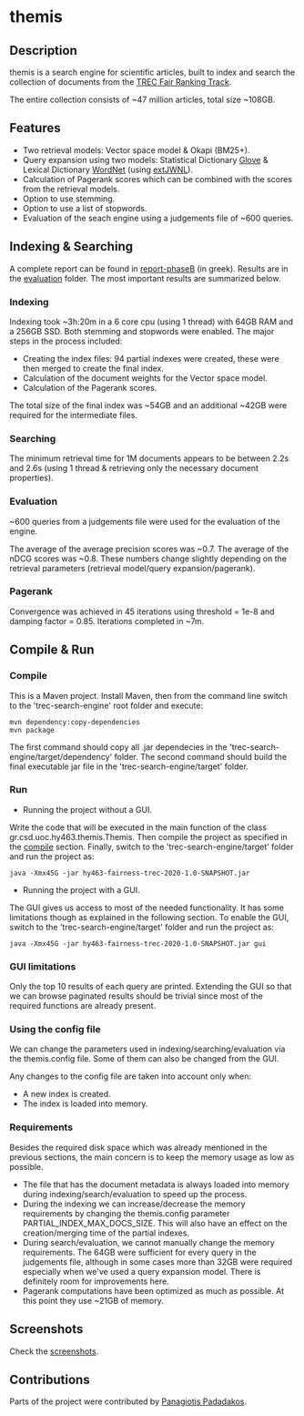 # themis

## Description

themis is a search engine for scientific articles, built to index and search the collection of documents from the
[TREC Fair Ranking Track](https://fair-trec.github.io/).

The entire collection consists of ~47 million articles, total size ~108GB.

## Features

* Two retrieval models: Vector space model & Okapi (BM25+).
* Query expansion using two models: Statistical Dictionary [Glove](https://nlp.stanford.edu/projects/glove/) &
Lexical Dictionary [WordNet](https://wordnet.princeton.edu/) (using [extJWNL](http://extjwnl.sourceforge.net/)).
* Calculation of Pagerank scores which can be combined with the scores from the retrieval
models.
* Option to use stemming.
* Option to use a list of stopwords.
* Evaluation of the seach engine using a judgements file of ~600 queries.

## Indexing & Searching

A complete report can be found in [report-phaseB](/doc/report-phaseB.pdf) (in greek).
Results are in the [evaluation](/results/) folder. The most important results
are summarized below.

### Indexing

Indexing took ~3h:20m in a 6 core cpu (using 1 thread) with 64GB RAM and a 256GB SSD. Both stemming and stopwords were enabled.
The major steps in the process included:

* Creating the index files: 94 partial indexes were created, these were then merged to create the final index.
* Calculation of the document weights for the Vector space model.
* Calculation of the Pagerank scores.

The total size of the final index was ~54GB and an additional ~42GB were required for the intermediate files.

### Searching

The minimum retrieval time for 1M documents appears to be between 2.2s and 2.6s (using 1 thread & retrieving
only the necessary document properties).

### Evaluation

~600 queries from a judgements file were used for the evaluation of the engine.

The average of the average precision scores was ~0.7. The average of the nDCG scores was ~0.8. These numbers change
slightly depending on the retrieval parameters (retrieval model/query expansion/pagerank).

### Pagerank

Convergence was achieved in 45 iterations using threshold = 1e-8 and damping factor = 0.85. Iterations completed
in ~7m.

## Compile & Run

### Compile

This is a Maven project. Install Maven, then from the command line switch to the 'trec-search-engine' root folder and execute:

    mvn dependency:copy-dependencies
    mvn package

The first command should copy all .jar dependecies in the 'trec-search-engine/target/dependency' folder. The second command
should build the final executable jar file in the 'trec-search-engine/target' folder.

### Run

* Running the project without a GUI.

Write the code that will be executed in the main function of the class gr.csd.uoc.hy463.themis.Themis.
Then compile the project as specified in the [compile](#Compile) section. Finally, switch to the 'trec-search-engine/target'
folder and run the project as:

    java -Xmx45G -jar hy463-fairness-trec-2020-1.0-SNAPSHOT.jar

* Running the project with a GUI.

The GUI gives us access to most of the needed functionality. It has some limitations though as explained in the following
section. To enable the GUI, switch to the 'trec-search-engine/target' folder and run the project as:

    java -Xmx45G -jar hy463-fairness-trec-2020-1.0-SNAPSHOT.jar gui

### GUI limitations

Only the top 10 results of each query are printed. Extending the GUI so that we can browse paginated results should be
trivial since most of the required functions are already present.

### Using the config file

We can change the parameters used in indexing/searching/evaluation via the themis.config file. Some of them can also
be changed from the GUI.

Any changes to the config file are taken into account only when:

* A new index is created.
* The index is loaded into memory.

### Requirements

Besides the required disk space which was already mentioned in the previous sections, the main concern is to keep
the memory usage as low as possible.

* The file that has the document metadata is always loaded into memory during indexing/search/evaluation to speed up the process.
* During the indexing we can increase/decrease the memory requirements by changing the themis.config parameter
PARTIAL_INDEX_MAX_DOCS_SIZE. This will also have an effect on the creation/merging time of the partial indexes.
* During search/evaluation, we cannot manually change the memory requirements. The 64GB were sufficient for every query
in the judgements file, although in some cases
more than 32GB were required especially when we've used a query expansion model. There is definitely room
for improvements here.
* Pagerank computations have been optimized as much as possible. At this point they use ~21GB of
memory.

## Screenshots

Check the [screenshots](screenshots/).

## Contributions

Parts of the project were contributed by [Panagiotis Padadakos](https://github.com/papadako).
